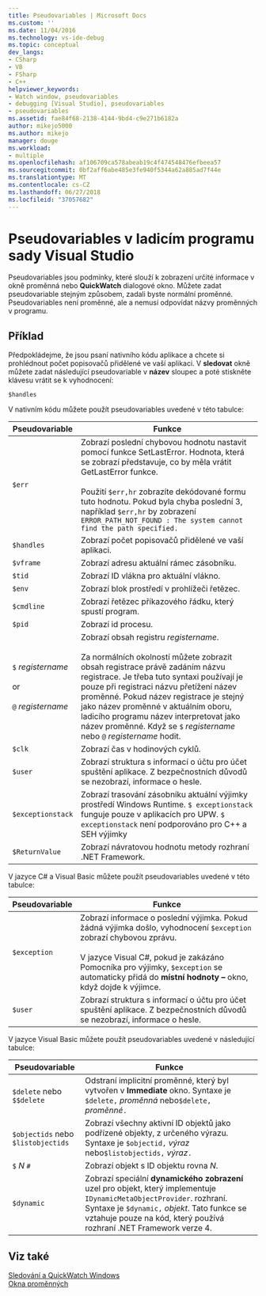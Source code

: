```yaml
---
title: Pseudovariables | Microsoft Docs
ms.custom: ''
ms.date: 11/04/2016
ms.technology: vs-ide-debug
ms.topic: conceptual
dev_langs:
- CSharp
- VB
- FSharp
- C++
helpviewer_keywords:
- Watch window, pseudovariables
- debugging [Visual Studio], pseudovariables
- pseudovariables
ms.assetid: fae84f68-2138-4144-9bd4-c9e271b6182a
author: mikejo5000
ms.author: mikejo
manager: douge
ms.workload:
- multiple
ms.openlocfilehash: af106709ca578abeab19c4f474548476efbeea57
ms.sourcegitcommit: 0bf2aff6abe485e3fe940f5344a62a885ad7f44e
ms.translationtype: MT
ms.contentlocale: cs-CZ
ms.lasthandoff: 06/27/2018
ms.locfileid: "37057682"
---
```

# <a name="pseudovariables-in-the-visual-studio-debugger"></a>Pseudovariables v ladicím programu sady Visual Studio
Pseudovariables jsou podmínky, které slouží k zobrazení určité informace v okně proměnná nebo **QuickWatch** dialogové okno. Můžete zadat pseudovariable stejným způsobem, zadali byste normální proměnné. Pseudovariables není proměnné, ale a nemusí odpovídat názvy proměnných v programu.  
  
## <a name="example"></a>Příklad  
 Předpokládejme, že jsou psaní nativního kódu aplikace a chcete si prohlédnout počet popisovačů přidělené ve vaší aplikaci. V **sledovat** okně můžete zadat následující pseudovariable v **název** sloupec a poté stiskněte klávesu vrátit se k vyhodnocení:  
  
`$handles`
  
 V nativním kódu můžete použít pseudovariables uvedené v této tabulce:  
  
|Pseudovariable|Funkce|  
|--------------------|--------------|  
|`$err`|Zobrazí poslední chybovou hodnotu nastavit pomocí funkce SetLastError. Hodnota, která se zobrazí představuje, co by měla vrátit GetLastError funkce.<br /><br /> Použití `$err,hr` zobrazíte dekódované formu tuto hodnotu. Pokud byla chyba poslední 3, například `$err,hr` by zobrazení `ERROR_PATH_NOT_FOUND : The system cannot find the path specified.`|  
|`$handles`|Zobrazí počet popisovačů přidělené ve vaší aplikaci.|  
|`$vframe`|Zobrazí adresu aktuální rámec zásobníku.|  
|`$tid`|Zobrazí ID vlákna pro aktuální vlákno.|  
|`$env`|Zobrazí blok prostředí v prohlížeči řetězec.|  
|`$cmdline`|Zobrazí řetězec příkazového řádku, který spustí program.|  
|`$pid`|Zobrazí id procesu.|  
|`$` *registername*<br /><br /> or<br /><br /> `@` *registername*|Zobrazí obsah registru *registername*.<br /><br /> Za normálních okolností můžete zobrazit obsah registrace právě zadáním názvu registrace. Je třeba tuto syntaxi používají je pouze při registraci názvu přetížení název proměnné. Pokud název registrace je stejný jako název proměnné v aktuálním oboru, ladicího programu název interpretovat jako název proměnné. Když se `$` *registername* nebo `@` *registername* hodit.|  
|`$clk`|Zobrazí čas v hodinových cyklů.|  
|`$user`|Zobrazí struktura s informací o účtu pro účet spuštění aplikace. Z bezpečnostních důvodů se nezobrazí, informace o hesle.|  
|`$exceptionstack`|Zobrazí trasování zásobníku aktuální výjimky prostředí Windows Runtime. `$ exceptionstack` funguje pouze v aplikacích pro UPW. `$ exceptionstack` není podporováno pro C++ a SEH výjimky|  
|`$ReturnValue`|Zobrazí návratovou hodnotu metody rozhraní .NET Framework.|  
  
 V jazyce C# a Visual Basic můžete použít pseudovariables uvedené v této tabulce:  
  
|Pseudovariable|Funkce|  
|--------------------|--------------|  
|`$exception`|Zobrazí informace o poslední výjimka. Pokud žádná výjimka došlo, vyhodnocení `$exception` zobrazí chybovou zprávu.<br /><br /> V jazyce Visual C#, pokud je zakázáno Pomocníka pro výjimky, `$exception` se automaticky přidá do **místní hodnoty –** okno, když dojde k výjimce.|  
|`$user`|Zobrazí struktura s informací o účtu pro účet spuštění aplikace. Z bezpečnostních důvodů se nezobrazí, informace o hesle.|  
  
 V jazyce Visual Basic můžete použít pseudovariables uvedené v následující tabulce:  
  
|Pseudovariable|Funkce|  
|--------------------|--------------|  
|`$delete` nebo `$$delete`|Odstraní implicitní proměnné, který byl vytvořen v **Immediate** okno. Syntaxe je `$delete,` *proměnná* nebo`$delete,` *proměnné*`.`|  
|`$objectids` nebo `$listobjectids`|Zobrazí všechny aktivní ID objektů jako podřízené objekty, z určeného výrazu. Syntaxe je `$objectid,` *výraz* nebo`$listobjectids,` *výraz*`.`|  
|`$` *N* `#`|Zobrazí objekt s ID objektu rovna *N*.|  
|`$dynamic`|Zobrazí speciální **dynamického zobrazení** uzel pro objekt, který implementuje `IDynamicMetaObjectProvider`. rozhraní. Syntaxe je `$dynamic,` *objekt*. Tato funkce se vztahuje pouze na kód, který používá rozhraní .NET Framework verze 4.|  
  
## <a name="see-also"></a>Viz také  
 [Sledování a QuickWatch Windows](../debugger/watch-and-quickwatch-windows.md)   
 [Okna proměnných](../debugger/debugger-windows.md)